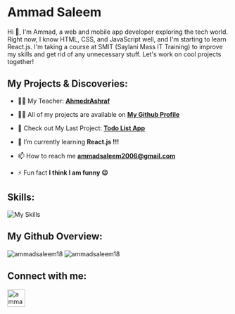 # Ammad Saleem

Hi 👋, I'm Ammad, a web and mobile app developer exploring the tech world. Right now, I know HTML, CSS, and JavaScript well, and I'm starting to learn React.js. I'm taking a course at SMIT (Saylani Mass IT Training) to improve my skills and get rid of any unnecessary stuff. Let's work on cool projects together!

## My Projects & Discoveries:

- 🧑‍🏫 My Teacher: **[AhmedrAshraf](https://github.com/AhmedrAshraf)**

- 👨‍💻 All of my projects are available on **[My Github Profile](https://github.com/ammadsaleem18?tab=repositories)**
  
- 🔭 Check out My Last Project: **[Todo List App](https://github.com/ammadsaleem18/Todo-List)**

- 🌱 I’m currently learning **React.js !!!**

- 📫 How to reach me **ammadsaleem2006@gmail.com**


- ⚡ Fun fact **I think I am funny 😉**

## Skills:
![My Skills](https://skillicons.dev/icons?i=js,html,css,react,nodejs,github,bootstrap,tailwind,ps,figma)

## My Github Overview:
<img align="center" src="https://github-readme-stats.vercel.app/api/top-langs?username=ammadsaleem18&show_icons=true&locale=en&layout=compact" alt="ammadsaleem18" />
<img align="center" src="https://github-readme-stats.vercel.app/api?username=ammadsaleem18&show_icons=true" alt="ammadsaleem18" />

## Connect with me:
<a href="https://github.com/ammadsaleem15" target="blank"><img align="center" src="https://static-00.iconduck.com/assets.00/github-light-icon-2048x1998-m3c0rgap.png" alt="ammadsaleem15" height="40" width="40" /></a>
